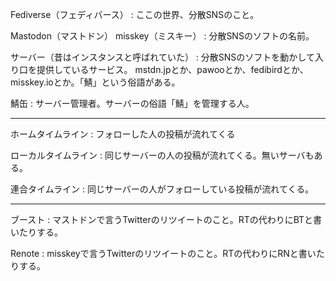 Fediverse（フェディバース）
:   ここの世界、分散SNSのこと。

Mastodon（マストドン）
misskey（ミスキー）
:   分散SNSのソフトの名前。

サーバー（昔はインスタンスと呼ばれていた）
:   分散SNSのソフトを動かして入り口を提供しているサービス。
mstdn.jpとか、pawooとか、fedibirdとか、misskey.ioとか。「鯖」という俗語がある。

鯖缶
:   サーバー管理者。サーバーの俗語「鯖」を管理する人。

---

ホームタイムライン
:   フォローした人の投稿が流れてくる

ローカルタイムライン
:   同じサーバーの人の投稿が流れてくる。無いサーバもある。

連合タイムライン
:   同じサーバーの人がフォローしている投稿が流れてくる。

---

ブースト
:   マストドンで言うTwitterのリツイートのこと。RTの代わりにBTと書いたりする。

Renote
:   misskeyで言うTwitterのリツイートのこと。RTの代わりにRNと書いたりする。


